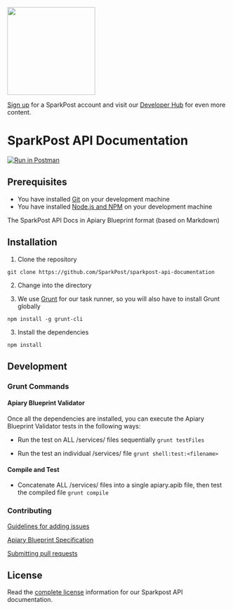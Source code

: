 <a href="https://www.sparkpost.com"><img src="https://www.sparkpost.com/sites/default/files/attachments/SparkPost_Logo_2-Color_Gray-Orange_RGB.svg" width="200px"/></a>

[Sign up](https://app.sparkpost.com/sign-up?src=Dev-Website&sfdcid=70160000000pqBb) for a SparkPost account and visit our [Developer Hub](https://developers.sparkpost.com) for even more content.

# SparkPost API Documentation

[![Run in Postman](https://s3.amazonaws.com/postman-static/run-button.png)](https://www.getpostman.com/run-collection/sparkpost)

## Prerequisites

* You have installed [Git](http://git-scm.com/downloads) on your development machine
* You have installed [Node.js and NPM](https://nodejs.org/) on your development machine

The SparkPost API Docs in Apiary Blueprint format (based on Markdown)

## Installation

1. Clone the repository

```git clone https://github.com/SparkPost/sparkpost-api-documentation```

2. Change into the directory

2. We use [Grunt](http://gruntjs.com/) for our task runner, so you will also have to install Grunt globally

```npm install -g grunt-cli```

3. Install the dependencies

```npm install```

## Development

### Grunt Commands

#### Apiary Blueprint Validator

Once all the dependencies are installed, you can execute the Apiary Blueprint Validator tests in the following ways:

* Run the test on ALL /services/ files sequentially
  ```grunt testFiles```

* Run the test an individual /services/ file
  ```grunt shell:test:<filename>```

#### Compile and Test

* Concatenate ALL /services/ files into a single apiary.apib file, then test the compiled file
  ```grunt compile```

### Contributing
[Guidelines for adding issues](docs/ADDING_ISSUES.markdown)

[Apiary Blueprint Specification](https://github.com/apiaryio/api-blueprint/blob/master/API%20Blueprint%20Specification.md)

[Submitting pull requests](docs/CONTRIBUTING.markdown)

## License

Read the [complete license](/LICENSE) information for our Sparkpost API documentation.

